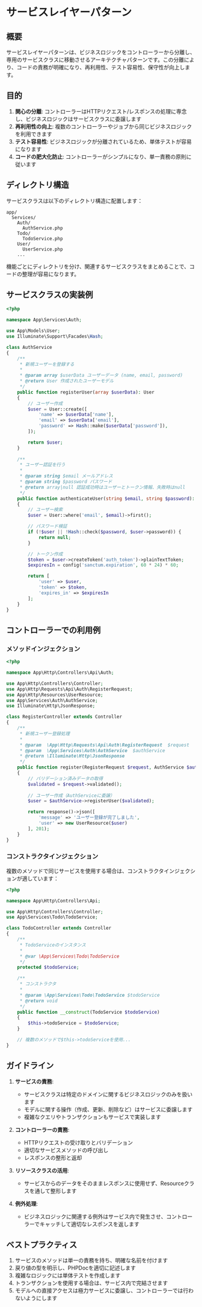 # サービスレイヤーパターン

## 概要

サービスレイヤーパターンは、ビジネスロジックをコントローラーから分離し、専用のサービスクラスに移動させるアーキテクチャパターンです。この分離により、コードの責務が明確になり、再利用性、テスト容易性、保守性が向上します。

## 目的

1. **関心の分離**: コントローラーはHTTPリクエスト/レスポンスの処理に専念し、ビジネスロジックはサービスクラスに委譲します
2. **再利用性の向上**: 複数のコントローラーやジョブから同じビジネスロジックを利用できます
3. **テスト容易性**: ビジネスロジックが分離されているため、単体テストが容易になります
4. **コードの肥大化防止**: コントローラーがシンプルになり、単一責務の原則に従います

## ディレクトリ構造

サービスクラスは以下のディレクトリ構造に配置します：

```
app/
  Services/
    Auth/
      AuthService.php
    Todo/
      TodoService.php
    User/
      UserService.php
    ...
```

機能ごとにディレクトリを分け、関連するサービスクラスをまとめることで、コードの整理が容易になります。

## サービスクラスの実装例

```php
<?php

namespace App\Services\Auth;

use App\Models\User;
use Illuminate\Support\Facades\Hash;

class AuthService
{
    /**
     * 新規ユーザーを登録する
     *
     * @param array $userData ユーザーデータ (name, email, password)
     * @return User 作成されたユーザーモデル
     */
    public function registerUser(array $userData): User
    {
        // ユーザー作成
        $user = User::create([
            'name' => $userData['name'],
            'email' => $userData['email'],
            'password' => Hash::make($userData['password']),
        ]);

        return $user;
    }
    
    /**
     * ユーザー認証を行う
     *
     * @param string $email メールアドレス
     * @param string $password パスワード
     * @return array|null 認証成功時はユーザーとトークン情報、失敗時はnull
     */
    public function authenticateUser(string $email, string $password): ?array
    {
        // ユーザー検索
        $user = User::where('email', $email)->first();

        // パスワード検証
        if (!$user || !Hash::check($password, $user->password)) {
            return null;
        }

        // トークン作成
        $token = $user->createToken('auth_token')->plainTextToken;
        $expiresIn = config('sanctum.expiration', 60 * 24) * 60;

        return [
            'user' => $user,
            'token' => $token,
            'expires_in' => $expiresIn
        ];
    }
}
```

## コントローラーでの利用例

### メソッドインジェクション

```php
<?php

namespace App\Http\Controllers\Api\Auth;

use App\Http\Controllers\Controller;
use App\Http\Requests\Api\Auth\RegisterRequest;
use App\Http\Resources\UserResource;
use App\Services\Auth\AuthService;
use Illuminate\Http\JsonResponse;

class RegisterController extends Controller
{
    /**
     * 新規ユーザー登録処理
     *
     * @param  \App\Http\Requests\Api\Auth\RegisterRequest  $request
     * @param  \App\Services\Auth\AuthService  $authService
     * @return \Illuminate\Http\JsonResponse
     */
    public function register(RegisterRequest $request, AuthService $authService): JsonResponse
    {
        // バリデーション済みデータの取得
        $validated = $request->validated();
        
        // ユーザー作成（AuthServiceに委譲）
        $user = $authService->registerUser($validated);

        return response()->json([
            'message' => 'ユーザー登録が完了しました',
            'user' => new UserResource($user)
        ], 201);
    }
}
```

### コンストラクタインジェクション

複数のメソッドで同じサービスを使用する場合は、コンストラクタインジェクションが適しています：

```php
<?php

namespace App\Http\Controllers\Api;

use App\Http\Controllers\Controller;
use App\Services\Todo\TodoService;

class TodoController extends Controller
{
    /**
     * TodoServiceのインスタンス
     * 
     * @var \App\Services\Todo\TodoService
     */
    protected $todoService;

    /**
     * コンストラクタ
     * 
     * @param \App\Services\Todo\TodoService $todoService
     * @return void
     */
    public function __construct(TodoService $todoService)
    {
        $this->todoService = $todoService;
    }

    // 複数のメソッドで$this->todoServiceを使用...
}
```

## ガイドライン

1. **サービスの責務**:
   - サービスクラスは特定のドメインに関するビジネスロジックのみを扱います
   - モデルに関する操作（作成、更新、削除など）はサービスに委譲します
   - 複雑なクエリやトランザクションもサービスで実装します

2. **コントローラーの責務**:
   - HTTPリクエストの受け取りとバリデーション
   - 適切なサービスメソッドの呼び出し
   - レスポンスの整形と返却

3. **リソースクラスの活用**:
   - サービスからのデータをそのままレスポンスに使用せず、Resourceクラスを通して整形します

4. **例外処理**:
   - ビジネスロジックに関連する例外はサービス内で発生させ、コントローラーでキャッチして適切なレスポンスを返します

## ベストプラクティス

1. サービスのメソッドは単一の責務を持ち、明確な名前を付けます
2. 戻り値の型を明示し、PHPDocを適切に記述します
3. 複雑なロジックには単体テストを作成します
4. トランザクションを使用する場合は、サービス内で完結させます
5. モデルへの直接アクセスは極力サービスに委譲し、コントローラーでは行わないようにします 